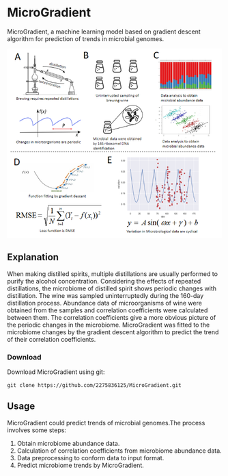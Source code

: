 # MicroGradient

MicroGradient, a machine learning model based on gradient descent algorithm for prediction of trends in microbial genomes.

![Figure1](images/figure1.png?raw=true "figure1")
## Explanation
When making distilled spirits, multiple distillations are usually performed to purify the alcohol concentration. Considering the effects of repeated distillations, the microbiome of distilled spirit shows periodic changes with distillation.
The wine was sampled uninterruptedly during the 160-day distillation process. Abundance data of microorganisms of wine were obtained from the samples and correlation coefficients were calculated between them. The correlation coefficients give a more obvious picture of the periodic changes in the microbiome.
MicroGradient was fitted to the microbiome changes by the gradient descent algorithm to predict the trend of their correlation coefficients.

### Download
Download MicroGradient using git:
```shell
git clone https://github.com/2275836125/MicroGradient.git
```

## Usage
MicroGradient could predict trends of microbial genomes.The process involves some steps:

1. Obtain microbiome abundance data.
2. Calculation of correlation coefficients from microbiome abundance data.
3. Data preprocessing to conform data to input format.
4. Predict microbiome trends by MicroGradient.




